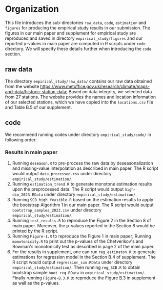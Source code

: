 # Organization
This file introduces the sub-directories `raw_data`, `code`, `estimation` and `figures` for producing the empirical study results in our submission. The figures in our main paper and supplement for empirical study are reproduced and saved in directory `empirical_study/figures` and our reported p-values in main paper are computed in R scripts under `code` directory. We will specify these details further when introducing the `code` section.

## raw data

The directory `empirical_study/raw_data/` contains our raw data obtained from the website https://www.metoffice.gov.uk/research/climate/maps-and-data/historic-station-data; Based on data integrity, we selected data from 27 stations. The website provides the names and location information of our selected stations, which we have copied into the `locations.csv` file and Table B.5 of our supplement.


## code

We recommend running codes under directory `empirical_study/code/` in following order:

### Results in main paper
1. Running `deseason.R` to pre-process the raw data by deseasonalization and missing-value interpolation as described in main paper. The R script would output `data_processed.csv` under directory `empirical_study/estimation/`.
2. Running `estimation_trend.R` to generate monotone estimation results upon the preprocessed data. The R script would output `high-dim_2023.RData` under directory `empirical_study/estimation/`.
3. Running `SCB_high_feasible.R` based on the estimation results to apply the bootstrap Algorithm 1 in our main paper. The R script would output `bootstrap_samples_2023.csv` under directory `empirical_study/estimation/`.
4. Running `test_results.R` to reproduce the Figure 2 in the Section 8 of main paper. Moreover, the p-values reported in the Section 8 would be printed by the R script.
5. Running `Figure-1.R` to reproduce the Figure 1 in main paper; Running `monotonicity.R` to print out the p-values of the Chetverikov's and Bowman's monotonicity test as described in page 2 of the main paper. 
6. For the results in supplement, one can run `reg_estimaton.R` to generate estimations for regression model in the Section B.4 of supplement. The R script would output `regression_sun.RData` under directory `empirical_study/estimation/`. Then running `reg_SCB.R` to obtain bootstrap sample `boot_reg.RData` in `empirical_study/estimation/`. Finally running `Figure-B.3.R` to reproduce the Figure B.3 in supplement as well as the p-values.























